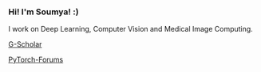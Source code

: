 ### Hi! I'm Soumya! :)

I work on Deep Learning, Computer Vision and Medical Image Computing. 

[G-Scholar](https://scholar.google.com/citations?user=WmHtKBYAAAAJ&hl=en)

[PyTorch-Forums](https://discuss.pytorch.org/u/soumya_kundu/summary)


<!--
💬 [Visit my Publication on Medium](https://medium.com/data-science-community-srm)
**aymuos15/aymuos15** is a ✨ _special_ ✨ repository because its `README.md` (this file) appears on your GitHub profile.

Here are some ideas to get you started:

- 🔭 I’m currently working on ...
- 🌱 I’m currently learning ...
- 👯 I’m looking to collaborate on ...
- 🤔 I’m looking for help with ...

-  How to reach me: ...
-  Pronouns: ...
- ⚡ Fun fact: ...
[![Soumya's github stats](https://github-readme-stats.vercel.app/api?username=aymuos15&count_private=true&show_icons=true&theme=radical&hide_rank=false)](https://github.com/anuraghazra/github-readme-stats)

  [![Top Langs](https://github-readme-stats.vercel.app/api/top-langs/?username=aymuos15)](https://github.com/anuraghazra/github-readme-stats)
-->

